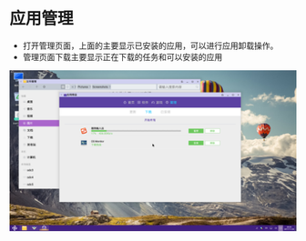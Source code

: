 # 应用管理
- 打开管理页面，上面的主要显示已安装的应用，可以进行应用卸载操作。
- 管理页面下载主要显示正在下载的任务和可以安装的应用

![](../pic/soft/appS_guanli.png)
